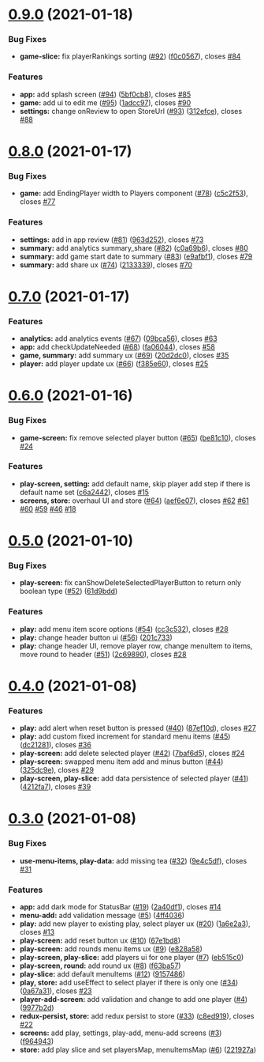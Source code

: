 # [0.9.0](https://github.com/anli/rna-scorebook/compare/0.8.0...0.9.0) (2021-01-18)


### Bug Fixes

* **game-slice:** fix playerRankings sorting ([#92](https://github.com/anli/rna-scorebook/issues/92)) ([f0c0567](https://github.com/anli/rna-scorebook/commit/f0c05673b328a5976cb0c79ff90b80ebe2a75fc1)), closes [#84](https://github.com/anli/rna-scorebook/issues/84)


### Features

* **app:** add splash screen ([#94](https://github.com/anli/rna-scorebook/issues/94)) ([5bf0cb8](https://github.com/anli/rna-scorebook/commit/5bf0cb848fceadb8cd02e75a771df419d6522cc2)), closes [#85](https://github.com/anli/rna-scorebook/issues/85)
* **game:** add ui to edit me ([#95](https://github.com/anli/rna-scorebook/issues/95)) ([1adcc97](https://github.com/anli/rna-scorebook/commit/1adcc970369d355c264c48551f79a9375520e339)), closes [#90](https://github.com/anli/rna-scorebook/issues/90)
* **settings:** change onReview to open StoreUrl ([#93](https://github.com/anli/rna-scorebook/issues/93)) ([312efce](https://github.com/anli/rna-scorebook/commit/312efce723782cc3a445bbb281f9806772d1cf3c)), closes [#88](https://github.com/anli/rna-scorebook/issues/88)



# [0.8.0](https://github.com/anli/rna-scorebook/compare/0.7.0...0.8.0) (2021-01-17)


### Bug Fixes

* **game:** add EndingPlayer width to Players component ([#78](https://github.com/anli/rna-scorebook/issues/78)) ([c5c2f53](https://github.com/anli/rna-scorebook/commit/c5c2f532a18b1ba4b012425f05435d6c79726865)), closes [#77](https://github.com/anli/rna-scorebook/issues/77)


### Features

* **settings:** add in app review ([#81](https://github.com/anli/rna-scorebook/issues/81)) ([963d252](https://github.com/anli/rna-scorebook/commit/963d2520d40fab2020780cde065fd95df6132d06)), closes [#73](https://github.com/anli/rna-scorebook/issues/73)
* **summary:** add analytics summary_share ([#82](https://github.com/anli/rna-scorebook/issues/82)) ([c0a69b6](https://github.com/anli/rna-scorebook/commit/c0a69b651d0dfd3efed9a5916e68411aefdf926a)), closes [#80](https://github.com/anli/rna-scorebook/issues/80)
* **summary:** add game start date to summary ([#83](https://github.com/anli/rna-scorebook/issues/83)) ([e9afbf1](https://github.com/anli/rna-scorebook/commit/e9afbf1b6942685d4bedabf40c1d923a8bbc728a)), closes [#79](https://github.com/anli/rna-scorebook/issues/79)
* **summary:** add share ux ([#74](https://github.com/anli/rna-scorebook/issues/74)) ([2133339](https://github.com/anli/rna-scorebook/commit/2133339f2b6febde201225ddf57c44801d659b96)), closes [#70](https://github.com/anli/rna-scorebook/issues/70)



# [0.7.0](https://github.com/anli/rna-scorebook/compare/0.6.0...0.7.0) (2021-01-17)


### Features

* **analytics:** add analytics events ([#67](https://github.com/anli/rna-scorebook/issues/67)) ([09bca56](https://github.com/anli/rna-scorebook/commit/09bca569685f630cd7dfe319ffc16c2949730b63)), closes [#63](https://github.com/anli/rna-scorebook/issues/63)
* **app:** add checkUpdateNeeded ([#68](https://github.com/anli/rna-scorebook/issues/68)) ([fa06044](https://github.com/anli/rna-scorebook/commit/fa06044367ad1e8e9adaa197ba0c3a555214a3fd)), closes [#58](https://github.com/anli/rna-scorebook/issues/58)
* **game, summary:** add summary ux ([#69](https://github.com/anli/rna-scorebook/issues/69)) ([20d2dc0](https://github.com/anli/rna-scorebook/commit/20d2dc05afad048f2da4371f64e74698860dc4f1)), closes [#35](https://github.com/anli/rna-scorebook/issues/35)
* **player:** add player update ux ([#66](https://github.com/anli/rna-scorebook/issues/66)) ([f385e60](https://github.com/anli/rna-scorebook/commit/f385e60f7ca3e74ff7d5bea9a17ac78ab7873fe4)), closes [#25](https://github.com/anli/rna-scorebook/issues/25)



# [0.6.0](https://github.com/anli/rna-scorebook/compare/0.5.0...0.6.0) (2021-01-16)

### Bug Fixes

- **game-screen:** fix remove selected player button ([#65](https://github.com/anli/rna-scorebook/issues/65)) ([be81c10](https://github.com/anli/rna-scorebook/commit/be81c1078ecc574be3a00efc56838f875694f3ed)), closes [#24](https://github.com/anli/rna-scorebook/issues/24)

### Features

- **play-screen, setting:** add default name, skip player add step if there is default name set ([c6a2442](https://github.com/anli/rna-scorebook/commit/c6a244245b065381da1d66cdab809877ab12a192)), closes [#15](https://github.com/anli/rna-scorebook/issues/15)
- **screens, store:** overhaul UI and store ([#64](https://github.com/anli/rna-scorebook/issues/64)) ([aef6e07](https://github.com/anli/rna-scorebook/commit/aef6e071bc478dd46e308ac82637378547223626)), closes [#62](https://github.com/anli/rna-scorebook/issues/62) [#61](https://github.com/anli/rna-scorebook/issues/61) [#60](https://github.com/anli/rna-scorebook/issues/60) [#59](https://github.com/anli/rna-scorebook/issues/59) [#46](https://github.com/anli/rna-scorebook/issues/46) [#18](https://github.com/anli/rna-scorebook/issues/18)

# [0.5.0](https://github.com/anli/rna-scorebook/compare/0.4.0...0.5.0) (2021-01-10)

### Bug Fixes

- **play-screen:** fix canShowDeleteSelectedPlayerButton to return only boolean type ([#52](https://github.com/anli/rna-scorebook/issues/52)) ([61d9bdd](https://github.com/anli/rna-scorebook/commit/61d9bddb7bd7a49d6ed72d2ace257fd10ace369a))

### Features

- **play:** add menu item score options ([#54](https://github.com/anli/rna-scorebook/issues/54)) ([cc3c532](https://github.com/anli/rna-scorebook/commit/cc3c53218072d3e9698672da51dbc1ac596ae674)), closes [#28](https://github.com/anli/rna-scorebook/issues/28)
- **play:** change header button ui ([#56](https://github.com/anli/rna-scorebook/issues/56)) ([201c733](https://github.com/anli/rna-scorebook/commit/201c7334690bf9a5833d670cd250e6515e45e4b7))
- **play:** change header UI, remove player row, change menuItem to items, move round to header ([#51](https://github.com/anli/rna-scorebook/issues/51)) ([2c69890](https://github.com/anli/rna-scorebook/commit/2c6989022f3acb81dc6f8879b886a41cb1e4fe82)), closes [#28](https://github.com/anli/rna-scorebook/issues/28)

# [0.4.0](https://github.com/anli/rna-scorebook/compare/0.3.0...0.4.0) (2021-01-08)

### Features

- **play:** add alert when reset button is pressed ([#40](https://github.com/anli/rna-scorebook/issues/40)) ([87ef10d](https://github.com/anli/rna-scorebook/commit/87ef10dcef08ec67696f4ec2ab4ae1194301e2e6)), closes [#27](https://github.com/anli/rna-scorebook/issues/27)
- **play:** add custom fixed increment for standard menu items ([#45](https://github.com/anli/rna-scorebook/issues/45)) ([dc21281](https://github.com/anli/rna-scorebook/commit/dc21281c74170fa79fad81fc5c9dcc36739bda24)), closes [#36](https://github.com/anli/rna-scorebook/issues/36)
- **play-screen:** add delete selected player ([#42](https://github.com/anli/rna-scorebook/issues/42)) ([7baf6d5](https://github.com/anli/rna-scorebook/commit/7baf6d5ac461e5cefc235224979c55954cca060c)), closes [#24](https://github.com/anli/rna-scorebook/issues/24)
- **play-screen:** swapped menu item add and minus button ([#44](https://github.com/anli/rna-scorebook/issues/44)) ([325dc9e](https://github.com/anli/rna-scorebook/commit/325dc9e83e6731ef283ad98f322cd02f50b5ea4c)), closes [#29](https://github.com/anli/rna-scorebook/issues/29)
- **play-screen, play-slice:** add data persistence of selected player ([#41](https://github.com/anli/rna-scorebook/issues/41)) ([4212fa7](https://github.com/anli/rna-scorebook/commit/4212fa701344f2d66a4225a2d789f5d847b52f49)), closes [#39](https://github.com/anli/rna-scorebook/issues/39)

# [0.3.0](https://github.com/anli/rna-scorebook/compare/f9649433be9bd66feb893942c6109f6b78ee71ae...0.3.0) (2021-01-08)

### Bug Fixes

- **use-menu-items, play-data:** add missing tea ([#32](https://github.com/anli/rna-scorebook/issues/32)) ([9e4c5df](https://github.com/anli/rna-scorebook/commit/9e4c5dfec179daaa29e1d1f630c5b0a3bf73753b)), closes [#31](https://github.com/anli/rna-scorebook/issues/31)

### Features

- **app:** add dark mode for StatusBar ([#19](https://github.com/anli/rna-scorebook/issues/19)) ([2a40df1](https://github.com/anli/rna-scorebook/commit/2a40df1c1e57a98aecc7e82f28e29f0a3be05f16)), closes [#14](https://github.com/anli/rna-scorebook/issues/14)
- **menu-add:** add validation message ([#5](https://github.com/anli/rna-scorebook/issues/5)) ([4ff4036](https://github.com/anli/rna-scorebook/commit/4ff403633fd5cc1634e1581f1f598ba4d3c805c0))
- **play:** add new player to existing play, select player ux ([#20](https://github.com/anli/rna-scorebook/issues/20)) ([1a6e2a3](https://github.com/anli/rna-scorebook/commit/1a6e2a31c07fee7116ba8b85e66b5fe8654ddc71)), closes [#13](https://github.com/anli/rna-scorebook/issues/13)
- **play-screen:** add reset button ux ([#10](https://github.com/anli/rna-scorebook/issues/10)) ([67e1bd8](https://github.com/anli/rna-scorebook/commit/67e1bd8250a96af05a7de6eb886d3cd73bcd6ac6))
- **play-screen:** add rounds menu items ux ([#9](https://github.com/anli/rna-scorebook/issues/9)) ([e828a58](https://github.com/anli/rna-scorebook/commit/e828a58a8e44a92273de0ea5967806f9d739f8e0))
- **play-screen, play-slice:** add players ui for one player ([#7](https://github.com/anli/rna-scorebook/issues/7)) ([eb515c0](https://github.com/anli/rna-scorebook/commit/eb515c056d8ac081dbdda3f08abb5414f2f4cb17))
- **play-screen, round:** add round ux ([#8](https://github.com/anli/rna-scorebook/issues/8)) ([f63ba57](https://github.com/anli/rna-scorebook/commit/f63ba57a2b9a851259826875345b97304f4d9a06))
- **play-slice:** add default menuItems ([#12](https://github.com/anli/rna-scorebook/issues/12)) ([9157486](https://github.com/anli/rna-scorebook/commit/915748668eb1fd23a9926fdbfffa56dd30b536e6))
- **play, store:** add useEffect to select player if there is only one ([#34](https://github.com/anli/rna-scorebook/issues/34)) ([0a67a31](https://github.com/anli/rna-scorebook/commit/0a67a31e190c4a7cc801d48584099773a9ba9125)), closes [#23](https://github.com/anli/rna-scorebook/issues/23)
- **player-add-screen:** add validation and change to add one player ([#4](https://github.com/anli/rna-scorebook/issues/4)) ([9977b2d](https://github.com/anli/rna-scorebook/commit/9977b2d22e1ea049069daa40421fca225ba28695))
- **redux-persist, store:** add redux persist to store ([#33](https://github.com/anli/rna-scorebook/issues/33)) ([c8ed919](https://github.com/anli/rna-scorebook/commit/c8ed919faa198a23da76107bb7196bc30c05b7a9)), closes [#22](https://github.com/anli/rna-scorebook/issues/22)
- **screens:** add play, settings, play-add, menu-add screens ([#3](https://github.com/anli/rna-scorebook/issues/3)) ([f964943](https://github.com/anli/rna-scorebook/commit/f9649433be9bd66feb893942c6109f6b78ee71ae))
- **store:** add play slice and set playersMap, menuItemsMap ([#6](https://github.com/anli/rna-scorebook/issues/6)) ([221927a](https://github.com/anli/rna-scorebook/commit/221927a80f2c55f4edcb78a1f47b895a78b4344c))
